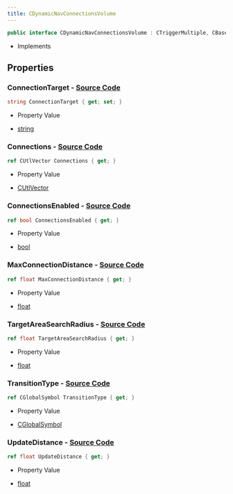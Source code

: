 ```yaml
---
title: CDynamicNavConnectionsVolume
---
```


```csharp
public interface CDynamicNavConnectionsVolume : CTriggerMultiple, CBaseTrigger, CBaseToggle, CBaseModelEntity, CBaseEntity, CEntityInstance, ISchemaClass<CEntityInstance>, ISchemaClass<CBaseEntity>, ISchemaClass<CBaseModelEntity>, ISchemaClass<CBaseToggle>, ISchemaClass<CBaseTrigger>, ISchemaClass<CTriggerMultiple>, ISchemaClass<CDynamicNavConnectionsVolume>, ISchemaField, ISchemaClass, INativeHandle
```

- Implements

## Properties

### **ConnectionTarget** - [Source Code](https://github.com/swiftly-solution/swiftlys2/blob/main/managed/src/SwiftlyS2.Generated/Schemas/Interfaces/CDynamicNavConnectionsVolume.cs#L16)

```csharp
string ConnectionTarget { get; set; }
```

- Property Value

- [string](https://learn.microsoft.com/dotnet/api/system.string)

### **Connections** - [Source Code](https://github.com/swiftly-solution/swiftlys2/blob/main/managed/src/SwiftlyS2.Generated/Schemas/Interfaces/CDynamicNavConnectionsVolume.cs#L19)

```csharp
ref CUtlVector Connections { get; }
```

- Property Value

- [CUtlVector](/docs/api/)

### **ConnectionsEnabled** - [Source Code](https://github.com/swiftly-solution/swiftlys2/blob/main/managed/src/SwiftlyS2.Generated/Schemas/Interfaces/CDynamicNavConnectionsVolume.cs#L23)

```csharp
ref bool ConnectionsEnabled { get; }
```

- Property Value

- [bool](https://learn.microsoft.com/dotnet/api/system.boolean)

### **MaxConnectionDistance** - [Source Code](https://github.com/swiftly-solution/swiftlys2/blob/main/managed/src/SwiftlyS2.Generated/Schemas/Interfaces/CDynamicNavConnectionsVolume.cs#L29)

```csharp
ref float MaxConnectionDistance { get; }
```

- Property Value

- [float](https://learn.microsoft.com/dotnet/api/system.single)

### **TargetAreaSearchRadius** - [Source Code](https://github.com/swiftly-solution/swiftlys2/blob/main/managed/src/SwiftlyS2.Generated/Schemas/Interfaces/CDynamicNavConnectionsVolume.cs#L25)

```csharp
ref float TargetAreaSearchRadius { get; }
```

- Property Value

- [float](https://learn.microsoft.com/dotnet/api/system.single)

### **TransitionType** - [Source Code](https://github.com/swiftly-solution/swiftlys2/blob/main/managed/src/SwiftlyS2.Generated/Schemas/Interfaces/CDynamicNavConnectionsVolume.cs#L21)

```csharp
ref CGlobalSymbol TransitionType { get; }
```

- Property Value

- [CGlobalSymbol](/docs/api/shared/natives/cglobalsymbol)

### **UpdateDistance** - [Source Code](https://github.com/swiftly-solution/swiftlys2/blob/main/managed/src/SwiftlyS2.Generated/Schemas/Interfaces/CDynamicNavConnectionsVolume.cs#L27)

```csharp
ref float UpdateDistance { get; }
```

- Property Value

- [float](https://learn.microsoft.com/dotnet/api/system.single)

